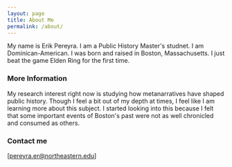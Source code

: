 ```yaml
---
layout: page
title: About Me
permalink: /about/
---
```


My name is Erik Pereyra. I am a Public History Master's studnet. I am Dominican-American. I was born and raised in Boston, Massachusetts. I just beat the game Elden Ring for the first time. 

### More Information

My research interest right now is studying how metanarratives have shaped public history. Though I feel a bit out of my depth at times, I feel like I am learning more about this subject. I started looking into this because I felt that some important events of Boston's past were not as well chronicled and consumed as others.

### Contact me

[[pereyra.er@northeastern.edu]](mailto:pereyra.er@northeastern.edu)